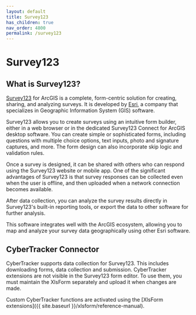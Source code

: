 ```yaml
---
layout: default
title: Survey123
has_children: true
nav_order: 4800
permalink: /survey123
---
```


# Survey123

## What is Survey123?
[Survey123](https://survey123.arcgis.com/) for ArcGIS is a complete, form-centric solution for creating, sharing, and analyzing surveys. It is developed by [Esri](https://www.esri.com), a company that specializes in Geographic Information System (GIS) software.

Survey123 allows you to create surveys using an intuitive form builder, either in a web browser or in the dedicated Survey123 Connect for ArcGIS desktop software. You can create simple or sophisticated forms, including questions with multiple choice options, text inputs, photo and signature captures, and more. The form design can also incorporate skip logic and validation rules.

Once a survey is designed, it can be shared with others who can respond using the Survey123 website or mobile app. One of the significant advantages of Survey123 is that survey responses can be collected even when the user is offline, and then uploaded when a network connection becomes available.

After data collection, you can analyze the survey results directly in Survey123's built-in reporting tools, or export the data to other software for further analysis.

This software integrates well with the ArcGIS ecosystem, allowing you to map and analyze your survey data geographically using other Esri software.

## CyberTracker Connector
CyberTracker supports data collection for Survey123. This includes downloading forms, data collection and submission. CyberTracker extensions are not visible in the Survey123 form editor. To use them, you must maintain the XlsForm separately and upload it when changes are made.

Custom CyberTracker functions are activated using the [XlsForm extensions]({{ site.baseurl }}/xlsform/reference-manual).

<!-- <br/>
<div style="text-align: center;">
    <img src="{{ site.baseurl }}/assets/survey123/logo.svg" style="width:20%;"/>
</div> -->

